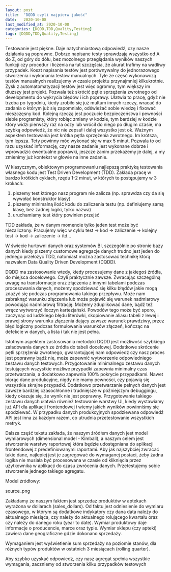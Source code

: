 ```yaml
---
layout: post
title:  "DQDD czyli najpierw jakość"
date:   2020-10-08
last_modified_at: 2020-10-08
categories: [DQDD,TDD,Quality,Testing]
tags: [DQDD,TDD,Quality,Testing]
---
```


Testowanie jest piękne. Daje natychmiastową odpowiedź, czy nasze działania są poprawne. Dobrze napisane testy sprawdzają wszystko od A do Z, od góry do dółu,
bez mozolnego przeglądania wyników naszych funkcji czy procedur i liczenia na łut szczęścia, że akurat trafimy na wadliwy przypadek. 
Koszt napisania testów jest porównywalny do jednorazowego stworzenia i wykonania testów manualnych. Tyle że część wykonawczą testów manualnych realizujemy
w czasie projektu przynajmniej kilkukrotnie. Zysk z automatomatyzacji testów jest więc ogromny, tym większy im dłuższy jest projekt. 
Pozwala też skrócić pętle sprzężenia zwrotnego od developmentu do wykrycia błędów i ich poprawy. Ułatwia to pracę, gdyż nie trzeba po tygodniu, kiedy zrobiło się
już multum innych rzeczy, wracać do zadania o którym już się zapomniało, odświeżać sobie wiedzę i fixować nieszczęsny kod. 
Kolejną rzeczą jest poczucie bezpieczeństwa i pewności siebie programisty, który robiąc zmiany w kodzie, tym bardziej w kodzie który widzi pierwszy raz na oczy
lub wrócił do niego po długim czasie, ma szybką odpowiedź, że nic nie zepsuł i dalej wszystko jest ok. 
Ważnym aspektem testowania jest krótka pętla sprzężenia zwrotnego. Im krótsza, tym lepsza. Tety powinny móc wykonać się w max 5 minut.
Pozwala to od razu uzyskać informację, czy nasze zadanie jest wykonane dobrze i wprowadzić ewentualne poprawki, jeszcze zanim przekażemy je dalej,
a my zmienimy już kontekst w głowie na inne zadanie. 
 
W klasycznym, obiektowym programowaniu najlepszą praktyką testowania własnego kodu jest Test Driven Development (TDD). Zakłada pracę w bardzo krótkich cyklach, 
rzędu 1-2 minut, w których to postępujemy w 3 krokach:
1. piszemy test którego nasz program nie zalicza (np. sprawdza czy da się wywołać konstruktor klasy)
2. piszemy minimalną ilość kodu do zaliczenia testu (np. definiujemy samą klasę, bez żadnej logiki, tylko nazwa)
3. uruchamiamy test który powinien przejść

TDD zakłada, że w danym momencie tylko jeden test może być niezaliczony. Pracujemy więc w cyklu test -> kod -> zaliczenie -> kolejny test -> kod -> zaliczenie -> itd...

W świecie hurtowni danych oraz systemów BI, szczególnie po stronie bazy danych kiedy piszemy customowe agregacje danych trudno jest jeden do jednego 
przełożyć TDD, natomiast można zastosować technikę którą nazwałem Data Quality Driven Development (DQDD). 

DQDD ma zastosowanie wtedy, kiedy procesujemy dane z jakiegoś źródła, do miejsca docelowego. Czyli praktycznie zawsze. Zwracając szczególną 
uwagę na transformacje oraz złączenia z innymi tabelami podczas procesowania danych, możemy spodziewać się kilku błędów jakie
mogą zdażyć się podczas programowania takiego przepływu. Może nam zabraknąć warunku złączenia lub może pojawić się warunek nadmiarowy powodując nadmiarową filtrację.
Możemy zduplikować dane, bądź też wręcz wytworzyć iloczyn kartezjański. Powodów tego może być sporo, zaczynąc od ludzkiego błędu literówki, skopiowanie aliasu tabeli
z lewej i prawej strony warunku złączenia dający zawsze warunek prawdziwy, przez błęd logiczny podczas formułowania warunków złączeń, kończąc na defekcie w danych, a lista i tak nie jest pełna.  

Istotnym aspektem zastosowania metodyki DQDD jest możliwość szybkiego załadowania danych ze źródła do tabeli docelowej.
Dodatkowe skrócenie pętli sprzężenia zwrotnego, gwarantującej nam odpowiedź czy nasz proces jest poprawny bądź nie, może zapewnić wytworzenie odpowiedniego
zestawu danych testowych. Przygotowanie minimalnego zestawu danych testujących wszystkie możliwe przypadki zapewnia minimalny czas przetwarzania, a dodatkowo zapewnia 100% pokrycie
przypadkami. Nawet biorąc dane produkcyjne, nigdy nie mamy pewności, czy pojawią się wszystkie skrajne przypadki. Dodatkowo przetwarzanie pełnych danych jest zawsze bardziej czasochłonne i trudniejsze 
w późniejszym debuggingu, kiedy okazuje się, że wynik nie jest poprawny. Przygotowanie takiego zestawu danych ułatwia również testowanie warstwy UI, kiedy 
wystawiamy już API dla aplikacji frontendowej i wiemy jakich wyników powinniśmy się spodziewać. W przypadku danych produkcyjnych spodziewana odpowiedź API jest inna
za każdym razem, co utrudnia przetestowanie wszystkich metryk. 


Dalsza część tekstu zakłada, że naszym źródłem danych jest model wymiarowych (dimensional model - Kimball), a naszym celem jest stworzenie warstwy raportowej która będzie udostępniana
do aplikacji frontendowej z predefiniowanymi raportami. Aby jak najszybciej zwracać takie dane, najlepiej jest je zagregować do wymaganej postaci, żeby żadna logika nie musiała być procesowana
w czasie od kliknięcia przez użytkownika w aplikacji do czasu zwrócenia danych. Przetestujemy sobie stworzenie jednego takiego agregatu. 


Model źródłowy:


source_png


Zakładamy że naszym faktem jest sprzedaż produktów w aptekach wyrażona w dollarach (sales_dollars). 
Od faktu jest odniesienie do wymiaru czasowego, w którym są dodatkowe indykatory czy dana data należy
do aktualnego miesiąca, czy należy do aktualnego rolującego kwartału oraz czy należy do danego roku (year to date). 
Wymiar produktowy daje informacje o producencie, marce oraz typie. 
Wymiar sklepu (czy apteki) zawiera dane geograficzne gdzie dokonano sprzedaży. 

Wymaganiem jest wyświetlenie sum sprzedaży na poziomie stanów, dla różnych typów produktów w ostatnich 3 miesiącach (rolling quarter). 

Aby szybko uzyskać odpowiedź, czy nasz agregat spełnia wszystkie wymagania, zaczniemy od stworzenia kilku przypadków testowych